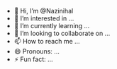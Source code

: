 - 👋 Hi, I’m @Nazinihal
- 👀 I’m interested in ...
- 🌱 I’m currently learning ...
- 💞️ I’m looking to collaborate on ...
- 📫 How to reach me ...
- 😄 Pronouns: ...
- ⚡ Fun fact: ...

<!---
Nazinihal/Nazinihal is a ✨ special ✨ repository because its `README.md` (this file) appears on your GitHub profile.
You can click the Preview link to take a look at your changes.
--->
